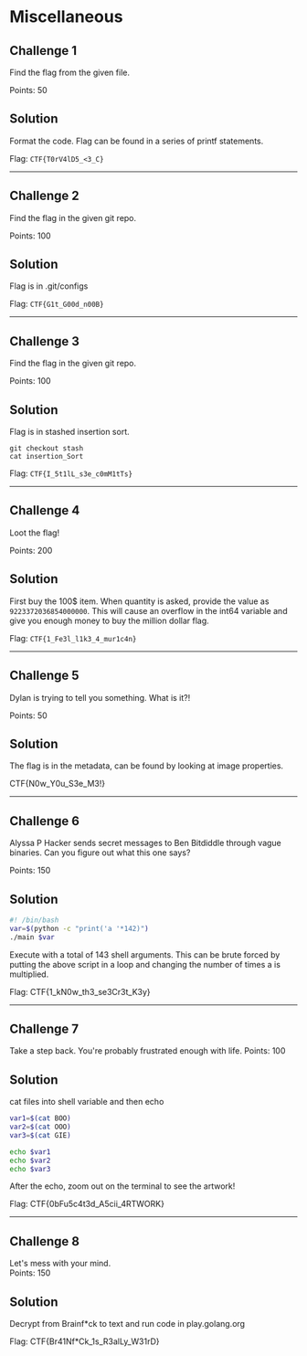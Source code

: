 Miscellaneous
=============

Challenge 1
-----------

Find the flag from the given file.

Points: 50

Solution
--------

Format the code. Flag can be found in a series of printf statements.

Flag: `CTF{T0rV4lD5_<3_C}`

---

Challenge 2
-----------

Find the flag in the given git repo.

Points: 100

Solution
--------

Flag is in .git/configs

Flag: `CTF{G1t_G00d_n00B}`

---

Challenge 3
-----------

Find the flag in the given git repo.

Points: 100

Solution
--------

Flag is in stashed insertion sort.

```
git checkout stash
cat insertion_Sort   
```

Flag: `CTF{I_5t1lL_s3e_c0mM1tTs}`

---

Challenge 4
-----------

Loot the flag!

Points: 200

Solution
--------

First buy the 100$ item. When quantity is asked, provide the value as `9223372036854000000`. This will cause an overflow in the int64 variable and give you enough money to buy the million dollar flag.

Flag: `CTF{1_Fe3l_l1k3_4_mur1c4n}`

---

Challenge 5
-----------

Dylan is trying to tell you something. What is it?!

Points: 50

Solution
--------

The flag is in the metadata, can be found by looking at image properties.

CTF{N0w_Y0u_S3e_M3!}

---

Challenge 6
-----------

Alyssa P Hacker sends secret messages to Ben Bitdiddle through vague binaries. Can you figure out what this one says?

Points: 150

Solution
--------

```sh
#! /bin/bash
var=$(python -c "print('a '*142)")
./main $var
```

Execute with a total of 143 shell arguments. This can be brute forced by putting the above script in a loop and changing the number of times a is multiplied.

Flag: CTF{1_kN0w_th3_se3Cr3t_K3y}

---

Challenge 7
-----------

Take a step back. You're probably frustrated enough with life. Points: 100

Solution
--------

cat files into shell variable and then echo

```sh
var1=$(cat BOO)
var2=$(cat OOO)
var3=$(cat GIE)

echo $var1
echo $var2
echo $var3
```

After the echo, zoom out on the terminal to see the artwork!

Flag: CTF{0bFu5c4t3d_A5cii_4RTWORK}

---

Challenge 8
-----------

Let's mess with your mind.  
Points: 150

Solution
--------

Decrypt from Brainf*ck to text and run code in play.golang.org

Flag: CTF{Br41Nf*Ck_1s_R3alLy_W31rD}
